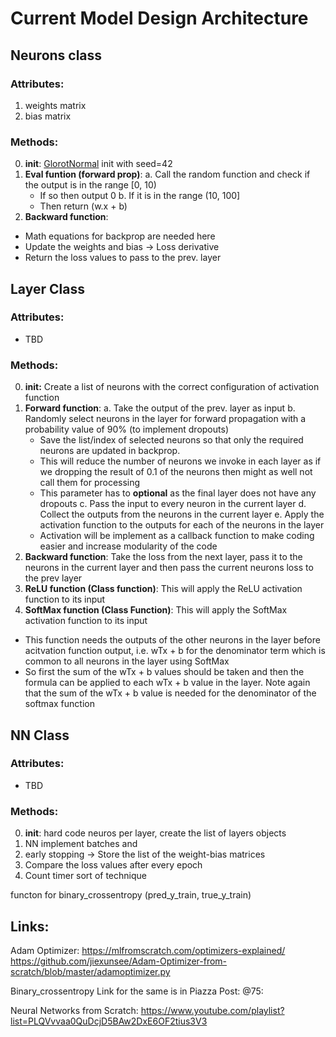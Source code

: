 # Current Model Design Architecture

## Neurons class
### Attributes:
1. weights matrix
2. bias matrix
### Methods:
0. **init**: [GlorotNormal](http://proceedings.mlr.press/v9/glorot10a/glorot10a.pdf) init with seed=42
1. **Eval funtion (forward prop)**:
  a. Call the random function and check if the output is in the range [0, 10)
    - If so then output 0
  b. If it is in the range (10, 100]
    - Then return (w.x + b)
2. **Backward function**:
  - Math equations for backprop are needed here
  - Update the weights and bias -> Loss derivative
  - Return the loss values to pass to the prev. layer

## Layer Class
### Attributes:
- TBD
### Methods:
0. **init:** Create a list of neurons with the correct configuration of activation function
1. **Forward function**:
  a. Take the output of the prev. layer as input
  b. Randomly select neurons in the layer for forward propagation with a probability value of 90% (to implement dropouts)
    - Save the list/index of selected neurons so that only the required neurons are updated in backprop.
    - This will reduce the number of neurons we invoke in each layer as if we dropping the result of 0.1 of the neurons then might as well not call them for processing
    - This parameter has to **optional** as the final layer does not have any dropouts
  c. Pass the input to every neuron in the current layer
  d. Collect the outputs from the neurons in the current layer
  e. Apply the activation function to the outputs for each of the neurons in the layer
    - Activation will be implement as a callback function to make coding easier and increase modularity of the code
2. **Backward function**: Take the loss from the next layer, pass it to the neurons in the current layer and then pass the current neurons loss to the prev layer
3. **ReLU function (Class function)**: This will apply the ReLU activation function to its input
4. **SoftMax function (Class Function)**: This will apply the SoftMax activation function to its input
  - This function needs the outputs of the other neurons in the layer before acitvation function output, i.e. wTx + b for the denominator term which is common to all neurons in the layer using SoftMax
  - So first the sum of the wTx + b values should be taken and then the formula can be applied to each wTx + b value in the layer. Note again that the sum of the wTx + b value is needed for the denominator of the softmax function

## NN Class
### Attributes:
  - TBD
### Methods:
  0. **init**: hard code neuros per layer, create the list of layers objects
  1. NN implement batches and 
  2. early stopping -> Store the list of the weight-bias matrices
  3. Compare the loss values after every epoch
  4. Count timer sort of technique

functon for binary_crossentropy (pred_y_train, true_y_train)

Links:
-------
Adam Optimizer:
https://mlfromscratch.com/optimizers-explained/
https://github.com/jiexunsee/Adam-Optimizer-from-scratch/blob/master/adamoptimizer.py


Binary_crossentropy
Link for the same is in Piazza Post: @75:

Neural Networks from Scratch: https://www.youtube.com/playlist?list=PLQVvvaa0QuDcjD5BAw2DxE6OF2tius3V3
